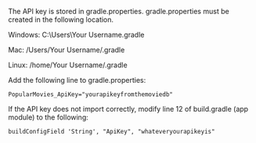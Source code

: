 The API key is stored in gradle.properties. gradle.properties must be created in the following location.

Windows: C:\Users\Your Username\.gradle

Mac: /Users/Your Username/.gradle
  
Linux: /home/Your Username/.gradle 
  
Add the following line to gradle.properties:  
```
PopularMovies_ApiKey="yourapikeyfromthemoviedb"
```

If the API key does not import correctly, modify line 12 of build.gradle (app module) to the following:

```
buildConfigField 'String', "ApiKey", "whateveryourapikeyis"
```
